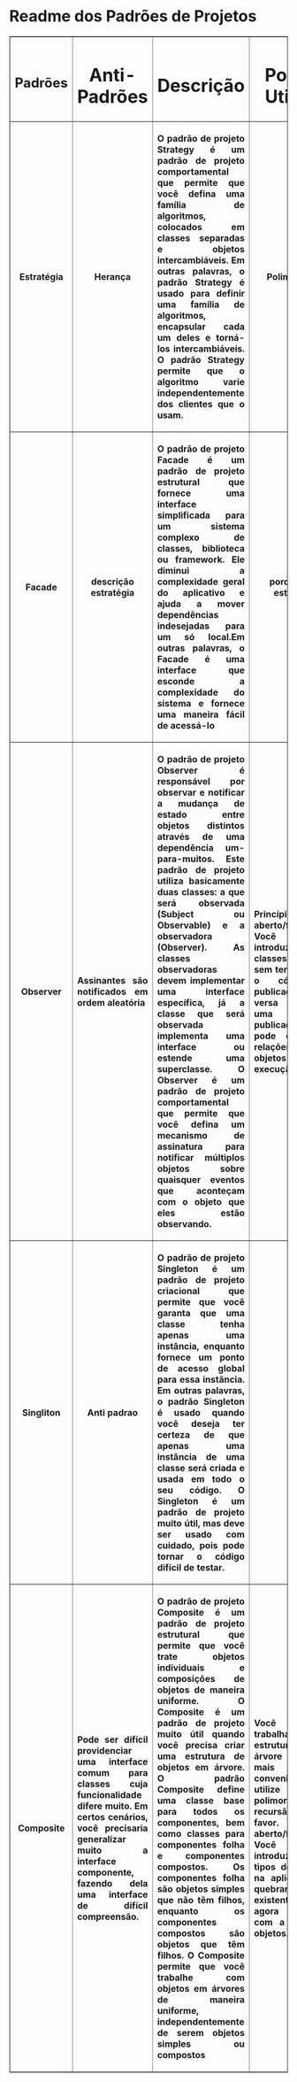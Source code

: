 # Readme dos Padrões de Projetos
<body>
  <table border="1" width="500">
	<thead>
	 <tr>
		 <th scope="col"> <h2>Padrões</h2></th>
		 <th scope="col"> <h1>Anti-Padrões</h1></th>
		 <th scope="col"> <h1>Descrição</h1></th>
		 <th scope="col"> <h1>Porque Utilizar</h1></th>			  
	 </tr>
        <tr>
		 <th scope="col">Estratégia</th>
		 <th scope="col"> Herança </th>
		 <th scope="col"> <p align="justify">
					 O padrão de projeto Strategy é um padrão de projeto comportamental que permite que você defina uma família de algoritmos,
					 colocados  em classes separadas e objetos intercambiáveis. Em outras palavras, o padrão Strategy é usado para
					 definir uma família de algoritmos, encapsular cada um deles e torná-los intercambiáveis. O padrão Strategy permite que o 
					 algoritmo varie independentemente dos clientes que o usam.
			   </p> 
		   </th> 
		 <th scope="col"> Polimorfismo  </th>  
	 </tr>   
       <tr>
		 <th scope="col">Facade</th>
             <th scope="col"> descrição estratégia</th> 
		 <th scope="col">
		 <p align="justify"> O padrão de projeto Facade é um padrão de projeto estrutural que fornece uma interface simplificada para um sistema complexo de classes, biblioteca ou                  framework.  Ele diminui a complexidade geral do aplicativo e ajuda a mover dependências indesejadas para um só local.Em outras palavras, o Facade é uma interface que esconde
		 a complexidade do sistema e fornece uma maneira fácil de acessá-lo </p>
		 </th>
		 <th scope="col"> porque usar estratégia</th>
		 </tr>     
            <tr>
		 <th scope="col">Observer</th>
             <th scope="col"> <p align="justify">Assinantes são notificados em ordem aleatória
			  </p>   </th>    
		 <th scope="col">
			  <p align="justify"> 
			   O padrão de projeto Observer é responsável por observar e notificar a mudança de estado entre objetos distintos através de uma dependência um-para-muitos. 
                     Este padrão de projeto utiliza basicamente duas classes: a que será observada (Subject ou Observable) e a observadora (Observer). As classes observadoras
                     devem implementar uma interface específica, já a classe que será observada implementa uma interface ou estende uma superclasse. O Observer é um padrão de 
                     projeto comportamental que permite que você defina um mecanismo de assinatura para notificar múltiplos objetos sobre quaisquer eventos que aconteçam com 
                     o objeto que eles estão observando.
			  </p>     
		</th>
		<th scope="col"><p align="justify">Princípio aberto/fechado. Você pode introduzir novas classes assinantes sem ter que mudar o código da publicadora (e vice versa se existe uma interface publicadora).
 Você pode estabelecer relações entre objetos durante a execução.
			  </p></th>
		</tr>
            <tr>
		 <th scope="col">Singliton</th>
              <th scope="col"> Anti padrao </th>     
		 <th scope="col">
			   <p align="justify"> 
			   O padrão de projeto Singleton é um padrão de projeto criacional que permite que você garanta que uma classe tenha apenas uma instância, enquanto fornece um
                     ponto de acesso global para essa instância. Em outras palavras, o padrão Singleton é usado quando você deseja ter certeza de que apenas uma instância de uma
                    classe será criada e usada em todo o seu código. O Singleton é um padrão de projeto muito útil, mas deve ser usado com cuidado, pois pode tornar o código difícil de                        testar.
		         </p>        
		 </th>
		 <th scope="col"> <p>oi </p>  </th>   
		 </tr>
		 <tr>
		 <th scope="col">Composite</th>
             <th scope="col"> <p align="justify">Pode ser difícil providenciar uma interface comum para
 classes cuja funcionalidade difere muito. Em certos cenários, você precisaria
 generalizar muito a interface componente, fazendo dela uma interface de difícil compreensão.
			  </p> </th>      
		 <th scope="col">
			   <p align="justify"> O padrão de projeto Composite é um padrão de projeto estrutural que permite que você trate objetos individuais e composições de objetos de maneira                         uniforme. O Composite é um  padrão de projeto muito útil quando você precisa criar uma estrutura de objetos em árvore. O padrão Composite define uma classe base                            para todos os componentes, bem como  classes para componentes folha e componentes compostos. Os componentes folha são objetos simples que não têm filhos, enquanto                          os componentes compostos são objetos que têm filhos. O Composite permite que você trabalhe com objetos em árvores de maneira uniforme, independentemente de serem                          objetos simples ou compostos
			  </p> 
		 </th>
		 <th scope="col"> <p align="justify">Você pode trabalhar com estruturas de árvore complexas mais convenientemente: utilize o polimorfismo e a recursão a seu favor.
 Princípio aberto/fechado. Você pode introduzir novos tipos de elemento na aplicação sem quebrar o código existente, o que agora funciona com a árvore de objetos.
			  </p> </th>
	  </tr>
	</thead>
 </table>
 </body>

